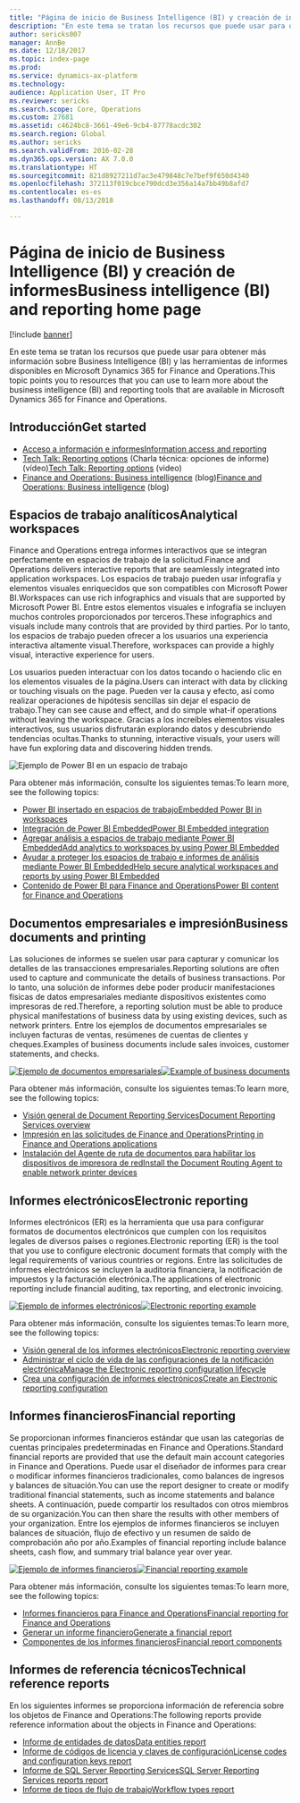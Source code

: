 ```yaml
---
title: "Página de inicio de Business Intelligence (BI) y creación de informes"
description: "En este tema se tratan los recursos que puede usar para obtener más información sobre Business Intelligence y las herramientas de informes disponibles en Microsoft Dynamics 365 for Finance and Operations."
author: sericks007
manager: AnnBe
ms.date: 12/18/2017
ms.topic: index-page
ms.prod: 
ms.service: dynamics-ax-platform
ms.technology: 
audience: Application User, IT Pro
ms.reviewer: sericks
ms.search.scope: Core, Operations
ms.custom: 27681
ms.assetid: c4624bc8-3661-49e6-9cb4-87778acdc302
ms.search.region: Global
ms.author: sericks
ms.search.validFrom: 2016-02-28
ms.dyn365.ops.version: AX 7.0.0
ms.translationtype: HT
ms.sourcegitcommit: 821d8927211d7ac3e479848c7e7bef9f650d4340
ms.openlocfilehash: 372113f019cbce790dcd3e356a14a7bb49b8afd7
ms.contentlocale: es-es
ms.lasthandoff: 08/13/2018

---
```


# <a name="business-intelligence-bi-and-reporting-home-page"></a><span data-ttu-id="10f77-103">Página de inicio de Business Intelligence (BI) y creación de informes</span><span class="sxs-lookup"><span data-stu-id="10f77-103">Business intelligence (BI) and reporting home page</span></span>

[!include [banner](../includes/banner.md)]

<span data-ttu-id="10f77-104">En este tema se tratan los recursos que puede usar para obtener más información sobre Business Intelligence (BI) y las herramientas de informes disponibles en Microsoft Dynamics 365 for Finance and Operations.</span><span class="sxs-lookup"><span data-stu-id="10f77-104">This topic points you to resources that you can use to learn more about the business intelligence (BI) and reporting tools that are available in Microsoft Dynamics 365 for Finance and Operations.</span></span>

## <a name="get-started"></a><span data-ttu-id="10f77-105">Introducción</span><span class="sxs-lookup"><span data-stu-id="10f77-105">Get started</span></span>
- [<span data-ttu-id="10f77-106">Acceso a información e informes</span><span class="sxs-lookup"><span data-stu-id="10f77-106">Information access and reporting</span></span>](information-access-reporting.md)
- <span data-ttu-id="10f77-107">[Tech Talk: Reporting options](https://www.youtube.com/watch?v=NzZONjKs5xA) (Charla técnica: opciones de informe) (vídeo)</span><span class="sxs-lookup"><span data-stu-id="10f77-107">[Tech Talk: Reporting options](https://www.youtube.com/watch?v=NzZONjKs5xA) (video)</span></span>
- <span data-ttu-id="10f77-108">[Finance and Operations: Business intelligence](https://blogs.msdn.microsoft.com/dynamicsaxbi/) (blog)</span><span class="sxs-lookup"><span data-stu-id="10f77-108">[Finance and Operations: Business intelligence](https://blogs.msdn.microsoft.com/dynamicsaxbi/) (blog)</span></span>

## <a name="analytical-workspaces"></a><span data-ttu-id="10f77-109">Espacios de trabajo analíticos</span><span class="sxs-lookup"><span data-stu-id="10f77-109">Analytical workspaces</span></span>
<span data-ttu-id="10f77-110">Finance and Operations entrega informes interactivos que se integran perfectamente en espacios de trabajo de la solicitud.</span><span class="sxs-lookup"><span data-stu-id="10f77-110">Finance and Operations delivers interactive reports that are seamlessly integrated into application workspaces.</span></span> <span data-ttu-id="10f77-111">Los espacios de trabajo pueden usar infografía y elementos visuales enriquecidos que son compatibles con Microsoft Power BI.</span><span class="sxs-lookup"><span data-stu-id="10f77-111">Workspaces can use rich infographics and visuals that are supported by Microsoft Power BI.</span></span> <span data-ttu-id="10f77-112">Entre estos elementos visuales e infografía se incluyen muchos controles proporcionados por terceros.</span><span class="sxs-lookup"><span data-stu-id="10f77-112">These infographics and visuals include many controls that are provided by third parties.</span></span> <span data-ttu-id="10f77-113">Por lo tanto, los espacios de trabajo pueden ofrecer a los usuarios una experiencia interactiva altamente visual.</span><span class="sxs-lookup"><span data-stu-id="10f77-113">Therefore, workspaces can provide a highly visual, interactive experience for users.</span></span>

<span data-ttu-id="10f77-114">Los usuarios pueden interactuar con los datos tocando o haciendo clic en los elementos visuales de la página.</span><span class="sxs-lookup"><span data-stu-id="10f77-114">Users can interact with data by clicking or touching visuals on the page.</span></span> <span data-ttu-id="10f77-115">Pueden ver la causa y efecto, así como realizar operaciones de hipótesis sencillas sin dejar el espacio de trabajo.</span><span class="sxs-lookup"><span data-stu-id="10f77-115">They can see cause and effect, and do simple what-if operations without leaving the workspace.</span></span> <span data-ttu-id="10f77-116">Gracias a los increíbles elementos visuales interactivos, sus usuarios disfrutarán explorando datos y descubriendo tendencias ocultas.</span><span class="sxs-lookup"><span data-stu-id="10f77-116">Thanks to stunning, interactive visuals, your users will have fun exploring data and discovering hidden trends.</span></span>

![Ejemplo de Power BI en un espacio de trabajo](./media/Power-BI-in-D365-Workspace.png)

<span data-ttu-id="10f77-118">Para obtener más información, consulte los siguientes temas:</span><span class="sxs-lookup"><span data-stu-id="10f77-118">To learn more, see the following topics:</span></span>

- [<span data-ttu-id="10f77-119">Power BI insertado en espacios de trabajo</span><span class="sxs-lookup"><span data-stu-id="10f77-119">Embedded Power BI in workspaces</span></span>](embed-power-bi-workspaces.md)
- [<span data-ttu-id="10f77-120">Integración de Power BI Embedded</span><span class="sxs-lookup"><span data-stu-id="10f77-120">Power BI Embedded integration</span></span>](power-bi-embedded-integration.md)
- [<span data-ttu-id="10f77-121">Agregar análisis a espacios de trabajo mediante Power BI Embedded</span><span class="sxs-lookup"><span data-stu-id="10f77-121">Add analytics to workspaces by using Power BI Embedded</span></span>](add-analytics-tab-workspaces.md)
- [<span data-ttu-id="10f77-122">Ayudar a proteger los espacios de trabajo e informes de análisis mediante Power BI Embedded</span><span class="sxs-lookup"><span data-stu-id="10f77-122">Help secure analytical workspaces and reports by using Power BI Embedded</span></span>](secure-analytical-workspaces.md)
- [<span data-ttu-id="10f77-123">Contenido de Power BI para Finance and Operations</span><span class="sxs-lookup"><span data-stu-id="10f77-123">Power BI content for Finance and Operations</span></span>](power-bi-home-page.md)

## <a name="business-documents-and-printing"></a><span data-ttu-id="10f77-124">Documentos empresariales e impresión</span><span class="sxs-lookup"><span data-stu-id="10f77-124">Business documents and printing</span></span>
<span data-ttu-id="10f77-125">Las soluciones de informes se suelen usar para capturar y comunicar los detalles de las transacciones empresariales.</span><span class="sxs-lookup"><span data-stu-id="10f77-125">Reporting solutions are often used to capture and communicate the details of business transactions.</span></span> <span data-ttu-id="10f77-126">Por lo tanto, una solución de informes debe poder producir manifestaciones físicas de datos empresariales mediante dispositivos existentes como impresoras de red.</span><span class="sxs-lookup"><span data-stu-id="10f77-126">Therefore, a reporting solution must be able to produce physical manifestations of business data by using existing devices, such as network printers.</span></span> <span data-ttu-id="10f77-127">Entre los ejemplos de documentos empresariales se incluyen facturas de ventas, resúmenes de cuentas de clientes y cheques.</span><span class="sxs-lookup"><span data-stu-id="10f77-127">Examples of business documents include sales invoices, customer statements, and checks.</span></span>

<span data-ttu-id="10f77-128">[![Ejemplo de documentos empresariales](./media/image-of-business-documents-1024x632.png)](./media/image-of-business-documents.png)</span><span class="sxs-lookup"><span data-stu-id="10f77-128">[![Example of business documents](./media/image-of-business-documents-1024x632.png)](./media/image-of-business-documents.png)</span></span>

<span data-ttu-id="10f77-129">Para obtener más información, consulte los siguientes temas:</span><span class="sxs-lookup"><span data-stu-id="10f77-129">To learn more, see the following topics:</span></span>

- [<span data-ttu-id="10f77-130">Visión general de Document Reporting Services</span><span class="sxs-lookup"><span data-stu-id="10f77-130">Document Reporting Services overview</span></span>](document-reporting-services.md)
- [<span data-ttu-id="10f77-131">Impresión en las solicitudes de Finance and Operations</span><span class="sxs-lookup"><span data-stu-id="10f77-131">Printing in Finance and Operations applications</span></span>](print-documents.md)
- [<span data-ttu-id="10f77-132">Instalación del Agente de ruta de documentos para habilitar los dispositivos de impresora de red</span><span class="sxs-lookup"><span data-stu-id="10f77-132">Install the Document Routing Agent to enable network printer devices</span></span>](install-document-routing-agent.md)

## <a name="electronic-reporting"></a><span data-ttu-id="10f77-133">Informes electrónicos</span><span class="sxs-lookup"><span data-stu-id="10f77-133">Electronic reporting</span></span>
<span data-ttu-id="10f77-134">Informes electrónicos (ER) es la herramienta que usa para configurar formatos de documentos electrónicos que cumplen con los requisitos legales de diversos países o regiones.</span><span class="sxs-lookup"><span data-stu-id="10f77-134">Electronic reporting (ER) is the tool that you use to configure electronic document formats that comply with the legal requirements of various countries or regions.</span></span> <span data-ttu-id="10f77-135">Entre las solicitudes de informes electrónicos se incluyen la auditoría financiera, la notificación de impuestos y la facturación electrónica.</span><span class="sxs-lookup"><span data-stu-id="10f77-135">The applications of electronic reporting include financial auditing, tax reporting, and electronic invoicing.</span></span>

<span data-ttu-id="10f77-136">[![Ejemplo de informes electrónicos](./media/electronic-reporting-example.png)](./media/electronic-reporting-example.png)</span><span class="sxs-lookup"><span data-stu-id="10f77-136">[![Electronic reporting example](./media/electronic-reporting-example.png)](./media/electronic-reporting-example.png)</span></span>

<span data-ttu-id="10f77-137">Para obtener más información, consulte los siguientes temas:</span><span class="sxs-lookup"><span data-stu-id="10f77-137">To learn more, see the following topics:</span></span>

- [<span data-ttu-id="10f77-138">Visión general de los informes electrónicos</span><span class="sxs-lookup"><span data-stu-id="10f77-138">Electronic reporting overview</span></span>](general-electronic-reporting.md)
- [<span data-ttu-id="10f77-139">Administrar el ciclo de vida de las configuraciones de la notificación electrónica</span><span class="sxs-lookup"><span data-stu-id="10f77-139">Manage the Electronic reporting configuration lifecycle</span></span>](general-electronic-reporting-manage-configuration-lifecycle.md)
- [<span data-ttu-id="10f77-140">Crea una configuración de informes electrónicos</span><span class="sxs-lookup"><span data-stu-id="10f77-140">Create an Electronic reporting configuration</span></span>](electronic-reporting-configuration.md)

## <a name="financial-reporting"></a><span data-ttu-id="10f77-141">Informes financieros</span><span class="sxs-lookup"><span data-stu-id="10f77-141">Financial reporting</span></span>
<span data-ttu-id="10f77-142">Se proporcionan informes financieros estándar que usan las categorías de cuentas principales predeterminadas en Finance and Operations.</span><span class="sxs-lookup"><span data-stu-id="10f77-142">Standard financial reports are provided that use the default main account categories in Finance and Operations.</span></span> <span data-ttu-id="10f77-143">Puede usar el diseñador de informes para crear o modificar informes financieros tradicionales, como balances de ingresos y balances de situación.</span><span class="sxs-lookup"><span data-stu-id="10f77-143">You can use the report designer to create or modify traditional financial statements, such as income statements and balance sheets.</span></span> <span data-ttu-id="10f77-144">A continuación, puede compartir los resultados con otros miembros de su organización.</span><span class="sxs-lookup"><span data-stu-id="10f77-144">You can then share the results with other members of your organization.</span></span> <span data-ttu-id="10f77-145">Entre los ejemplos de informes financieros se incluyen balances de situación, flujo de efectivo y un resumen de saldo de comprobación año por año.</span><span class="sxs-lookup"><span data-stu-id="10f77-145">Examples of financial reporting include balance sheets, cash flow, and summary trial balance year over year.</span></span>

<span data-ttu-id="10f77-146">[![Ejemplo de informes financieros](./media/financial-reporting-example.png)](./media/financial-reporting-example.png)</span><span class="sxs-lookup"><span data-stu-id="10f77-146">[![Financial reporting example](./media/financial-reporting-example.png)](./media/financial-reporting-example.png)</span></span>

<span data-ttu-id="10f77-147">Para obtener más información, consulte los siguientes temas:</span><span class="sxs-lookup"><span data-stu-id="10f77-147">To learn more, see the following topics:</span></span>

- [<span data-ttu-id="10f77-148">Informes financieros para Finance and Operations</span><span class="sxs-lookup"><span data-stu-id="10f77-148">Financial reporting for Finance and Operations</span></span>](financial-reporting-intro.md)
- [<span data-ttu-id="10f77-149">Generar un informe financiero</span><span class="sxs-lookup"><span data-stu-id="10f77-149">Generate a financial report</span></span>](generate-financial-report.md)
- [<span data-ttu-id="10f77-150">Componentes de los informes financieros</span><span class="sxs-lookup"><span data-stu-id="10f77-150">Financial report components</span></span>](financial-report-components.md)

## <a name="technical-reference-reports"></a><span data-ttu-id="10f77-151">Informes de referencia técnicos</span><span class="sxs-lookup"><span data-stu-id="10f77-151">Technical reference reports</span></span>
<span data-ttu-id="10f77-152">En los siguientes informes se proporciona información de referencia sobre los objetos de Finance and Operations:</span><span class="sxs-lookup"><span data-stu-id="10f77-152">The following reports provide reference information about the objects in Finance and Operations:</span></span>

- [<span data-ttu-id="10f77-153">Informe de entidades de datos</span><span class="sxs-lookup"><span data-stu-id="10f77-153">Data entities report</span></span>](../data-entities/data-entities-report.md)
- [<span data-ttu-id="10f77-154">Informe de códigos de licencia y claves de configuración</span><span class="sxs-lookup"><span data-stu-id="10f77-154">License codes and configuration keys report</span></span>](../sysadmin/license-codes-configuration-keys-report.md)
- [<span data-ttu-id="10f77-155">Informe de SQL Server Reporting Services</span><span class="sxs-lookup"><span data-stu-id="10f77-155">SQL Server Reporting Services reports report</span></span>](SSRS-report.md)
- [<span data-ttu-id="10f77-156">Informe de tipos de flujo de trabajo</span><span class="sxs-lookup"><span data-stu-id="10f77-156">Workflow types report</span></span>](../../fin-and-ops/organization-administration/workflow-types-report.md)

